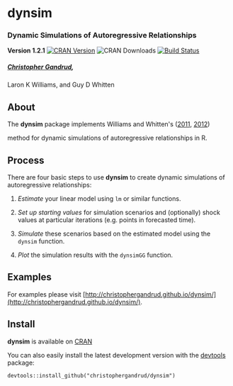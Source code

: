 dynsim
======

### Dynamic Simulations of Autoregressive Relationships

**Version 1.2.1**
[![CRAN Version](http://www.r-pkg.org/badges/version/dynsim)](http://cran.r-project.org/package=dynsim) ![CRAN Downloads](http://cranlogs.r-pkg.org/badges/last-month/simPH) [![Build Status](https://travis-ci.org/christophergandrud/dynsim.png)](https://travis-ci.org/christophergandrud/dynsim)

##### [Christopher Gandrud](http://christophergandrud.blogspot.com/p/biocontact.html),
Laron K Williams, and Guy D Whitten

## About

The **dynsim** package implements Williams and Whitten's
([2011](http://www.stata-journal.com/article.html?article=st0242), [2012](http://web.missouri.edu/~williamslaro/Williams%20and%20Whitten%202012.pdf))

method for dynamic simulations of autoregressive relationships in R.

## Process

There are four basic steps to use **dynsim** to create dynamic simulations of
autoregressive relationships:

1. *Estimate* your linear model using `lm` or similar functions.

2. *Set up starting values* for simulation scenarios and (optionally) shock
values at particular iterations (e.g. points in forecasted time).

3. *Simulate* these scenarios based on the estimated model using the `dynsim`
function.

4. *Plot* the simulation results with the `dynsimGG` function.

## Examples

For examples please visit
[http://christophergandrud.github.io/dynsim/](http://christophergandrud.github.io/dynsim/).

## Install

**dynsim** is available on
[CRAN](http://cran.r-project.org/package=dynsim)

You can also easily install the latest development version with the
[devtools](http://cran.r-project.org/package=devtools) package:

```{S}
devtools::install_github("christophergandrud/dynsim")
```
